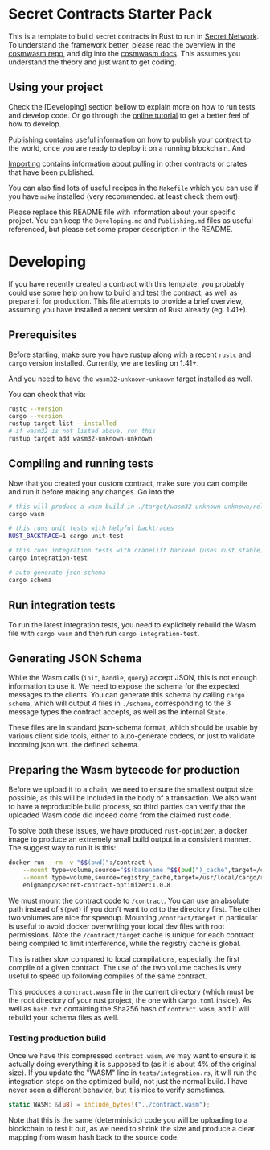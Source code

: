# Secret Contracts Starter Pack

This is a template to build secret contracts in Rust to run in
[Secret Network](https://github.com/scrtlabs/SecretNetwork).
To understand the framework better, please read the overview in the
[cosmwasm repo](https://github.com/CosmWasm/cosmwasm/blob/master/README.md),
and dig into the [cosmwasm docs](https://www.cosmwasm.com).
This assumes you understand the theory and just want to get coding.

## Using your project

Check the [Developing] section bellow to explain
more on how to run tests and develop code. Or go through the
[online tutorial](https://www.cosmwasm.com/docs/getting-started/intro) to get a better feel
of how to develop.

[Publishing](./Publishing.md) contains useful information on how to publish your contract
to the world, once you are ready to deploy it on a running blockchain. And

[Importing](./Importing.md) contains information about pulling in other contracts or crates
that have been published.

You can also find lots of useful recipes in the `Makefile` which you can use
if you have `make` installed (very recommended. at least check them out).

Please replace this README file with information about your specific project. You can keep
the `Developing.md` and `Publishing.md` files as useful referenced, but please set some
proper description in the README.


# Developing

If you have recently created a contract with this template, you probably could use some
help on how to build and test the contract, as well as prepare it for production. This
file attempts to provide a brief overview, assuming you have installed a recent
version of Rust already (eg. 1.41+).



## Prerequisites

Before starting, make sure you have [rustup](https://rustup.rs/) along with a
recent `rustc` and `cargo` version installed. Currently, we are testing on 1.41+.

And you need to have the `wasm32-unknown-unknown` target installed as well.

You can check that via:

```sh
rustc --version
cargo --version
rustup target list --installed
# if wasm32 is not listed above, run this
rustup target add wasm32-unknown-unknown
```

## Compiling and running tests

Now that you created your custom contract, make sure you can compile and run it before
making any changes. Go into the

```sh
# this will produce a wasm build in ./target/wasm32-unknown-unknown/release/secret_share_documents.wasm
cargo wasm
```

```sh
# this runs unit tests with helpful backtraces
RUST_BACKTRACE=1 cargo unit-test

# this runs integration tests with cranelift backend (uses rust stable)
cargo integration-test

# auto-generate json schema
cargo schema
```


## Run integration tests

To run the latest integration tests, you need to explicitely rebuild the Wasm file with
`cargo wasm` and then run `cargo integration-test`.

## Generating JSON Schema

While the Wasm calls (`init`, `handle`, `query`) accept JSON, this is not enough
information to use it. We need to expose the schema for the expected messages to the
clients. You can generate this schema by calling `cargo schema`, which will output
4 files in `./schema`, corresponding to the 3 message types the contract accepts,
as well as the internal `State`.

These files are in standard json-schema format, which should be usable by various
client side tools, either to auto-generate codecs, or just to validate incoming
json wrt. the defined schema.


## Preparing the Wasm bytecode for production

Before we upload it to a chain, we need to ensure the smallest output size possible,
as this will be included in the body of a transaction. We also want to have a
reproducible build process, so third parties can verify that the uploaded Wasm
code did indeed come from the claimed rust code.

To solve both these issues, we have produced `rust-optimizer`, a docker image to
produce an extremely small build output in a consistent manner. The suggest way
to run it is this:

```sh
docker run --rm -v "$$(pwd)":/contract \
    --mount type=volume,source="$$(basename "$$(pwd)")_cache",target=/contract/target \
    --mount type=volume,source=registry_cache,target=/usr/local/cargo/registry \
    enigmampc/secret-contract-optimizer:1.0.8
```

We must mount the contract code to `/contract`. You can use an absolute path instead
of `$(pwd)` if you don't want to `cd` to the directory first. The other two
volumes are nice for speedup. Mounting `/contract/target` in particular is useful
to avoid docker overwriting your local dev files with root permissions.
Note the `/contract/target` cache is unique for each contract being compiled to limit
interference, while the registry cache is global.

This is rather slow compared to local compilations, especially the first compile
of a given contract. The use of the two volume caches is very useful to speed up
following compiles of the same contract.

This produces a `contract.wasm` file in the current directory (which must be the root
directory of your rust project, the one with `Cargo.toml` inside). As well as
`hash.txt` containing the Sha256 hash of `contract.wasm`, and it will rebuild
your schema files as well.

### Testing production build

Once we have this compressed `contract.wasm`, we may want to ensure it is actually
doing everything it is supposed to (as it is about 4% of the original size).
If you update the "WASM" line in `tests/integration.rs`, it will run the integration
steps on the optimized build, not just the normal build. I have never seen a different
behavior, but it is nice to verify sometimes.

```rust
static WASM: &[u8] = include_bytes!("../contract.wasm");
```

Note that this is the same (deterministic) code you will be uploading to
a blockchain to test it out, as we need to shrink the size and produce a
clear mapping from wasm hash back to the source code.
